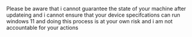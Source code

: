 Please be aware that i cannot guarantee the state of your machine after updateing and i cannot ensure that your device specifcations can run windows 11 and doing this process is at your own risk and i am not accountable for your actions
